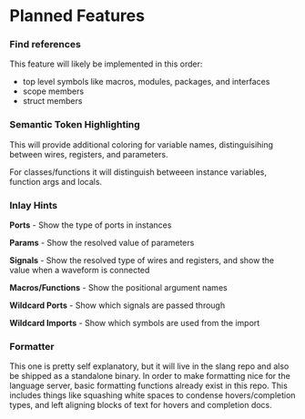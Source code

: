 # Planned Features

### Find references

This feature will likely be implemented in this order:

 - top level symbols like macros, modules, packages, and interfaces
 - scope members
 - struct members

### Semantic Token Highlighting

This will provide additional coloring for variable names, distinguisihing between wires, registers, and parameters.

For classes/functions it will distinguish betweeen instance variables, function args and locals.

### Inlay Hints

**Ports** - Show the type of ports in instances

**Params** - Show the resolved value of parameters

**Signals** - Show the resolved type of wires and registers, and show the value when a waveform is connected

**Macros/Functions** - Show the positional argument names

**Wildcard Ports** - Show which signals are passed through

**Wildcard Imports** - Show which symbols are used from the import

### Formatter

This one is pretty self explanatory, but it will live in the slang repo and also be shipped as a standalone binary. In order to make formatting nice for the language server, basic formatting functions already exist in this repo. This includes things like squashing white spaces to condense hovers/completion types, and left aligning blocks of text for hovers and completion docs.
